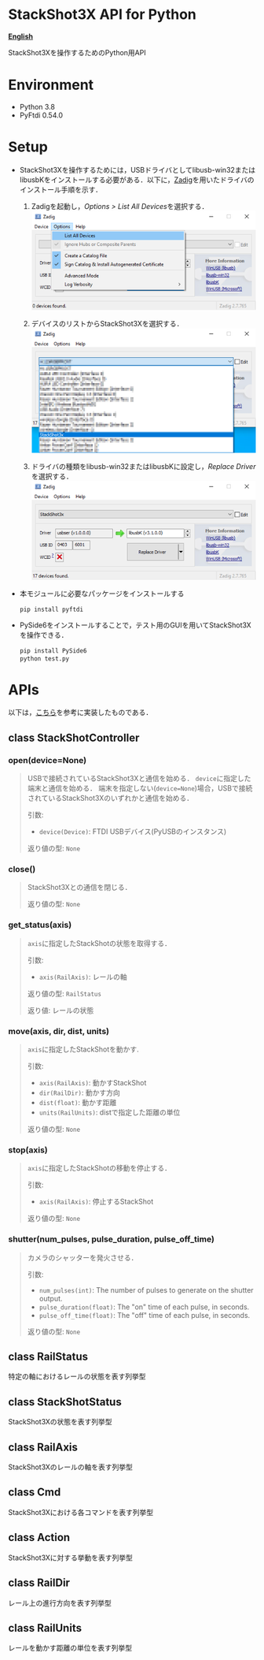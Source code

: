 # StackShot3X API for Python
[**English**](./README.md)

StackShot3Xを操作するためのPython用API


# Environment
+ Python 3.8
+ PyFtdi 0.54.0


# Setup
+ StackShot3Xを操作するためには，USBドライバとしてlibusb-win32またはlibusbKをインストールする必要がある．以下に，[Zadig](https://zadig.akeo.ie/)を用いたドライバのインストール手順を示す．
	1. Zadigを起動し，*Options > List All Devices*を選択する．
	![](/doc/images/step1.png)

	1. デバイスのリストからStackShot3Xを選択する．
	![](/doc/images/step2.png)

	1. ドライバの種類をlibusb-win32またはlibusbKに設定し，*Replace Driver*を選択する．
	![](/doc/images/step3.png)

+ 本モジュールに必要なパッケージをインストールする
	```
	pip install pyftdi
	```

+ PySide6をインストールすることで，テスト用のGUIを用いてStackShot3Xを操作できる．
	```
	pip install PySide6
	python test.py
	```


# APIs
以下は，[こちら](https://www.cognisys-inc.com/downloads/stackshot/StackShotCommands_1_2.pdf)を参考に実装したものである．


## class StackShotController

### open(device=None)

> USBで接続されているStackShot3Xと通信を始める．
> `device`に指定した端末と通信を始める．
> 端末を指定しない(`device=None`)場合，USBで接続されているStackShot3Xのいずれかと通信を始める．
>
> 引数:
> - `device(Device)`: FTDI USBデバイス(PyUSBのインスタンス)
> 
> 返り値の型: `None`


### close()

> StackShot3Xとの通信を閉じる．  
>
> 返り値の型: `None`


### get_status(axis)

> `axis`に指定したStackShotの状態を取得する．
>
> 引数:
> - `axis(RailAxis)`: レールの軸
>
> 返り値の型: `RailStatus`
>
> 返り値: レールの状態

### move(axis, dir, dist, units)

> `axis`に指定したStackShotを動かす.
>
> 引数:
> - `axis(RailAxis)`: 動かすStackShot
> - `dir(RailDir)`: 動かす方向
> - `dist(float)`: 動かす距離
> - `units(RailUnits)`: distで指定した距離の単位
>
> 返り値の型: `None`


### stop(axis)

> `axis`に指定したStackShotの移動を停止する．
>
> 引数:
> - `axis(RailAxis)`: 停止するStackShot
>
> 返り値の型: `None`

### shutter(num_pulses, pulse_duration, pulse_off_time)

> カメラのシャッターを発火させる．  
>
> 引数:
> - `num_pulses(int)`: The number of pulses to generate on the shutter output.
> - `pulse_duration(float)`: The "on" time of each pulse, in seconds.
> - `pulse_off_time(float)`: The "off" time of each pulse, in seconds.
>
> 返り値の型: `None`


## class RailStatus

特定の軸におけるレールの状態を表す列挙型


## class StackShotStatus

StackShot3Xの状態を表す列挙型


## class RailAxis

StackShot3Xのレールの軸を表す列挙型


## class Cmd

StackShot3Xにおける各コマンドを表す列挙型


## class Action

StackShot3Xに対する挙動を表す列挙型


## class RailDir

レール上の進行方向を表す列挙型


## class RailUnits

レールを動かす距離の単位を表す列挙型
